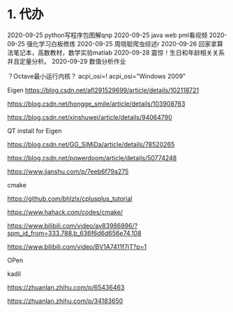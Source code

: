 # 1. 代办
2020-09-25 python写程序包图解qnp
2020-09-25 java web pml看视频
2020-09-25 强化学习白板修炼
2020-09-25 周晓聪爬虫综述r
2020-09-26 回家拿算法笔记本，高数教材，数学实验matlab
2020-09-28 震惊！生日和年龄相关关系并且定量分析。
2020-09-29 数值分析作业








？Octave最小运行内核？
acpi\_osi=! acpi\_osi="Windows 2009"






Eigen
https://blog.csdn.net/afl291529699/article/details/102118721

https://blog.csdn.net/hongge_smile/article/details/103908763 

https://blog.csdn.net/xinshuwei/article/details/94064790 



QT install for Eigen


https://blog.csdn.net/GG_SiMiDa/article/details/78520265

https://blog.csdn.net/powerdoom/article/details/50774248

https://www.jianshu.com/p/7eeb6f79a275


cmake

https://github.com/bhlzlx/cplusplus_tutorial

https://www.hahack.com/codes/cmake/

https://www.bilibili.com/video/av83986896/?spm_id_from=333.788.b_636f6d6d656e74.108


https://www.bilibili.com/video/BV1A7411f7jT?p=1

OPen

kadil

https://zhuanlan.zhihu.com/p/65436463

https://zhuanlan.zhihu.com/p/34183650











